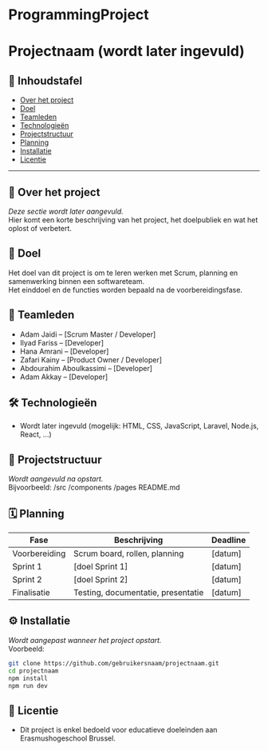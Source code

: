 # ProgrammingProject
 
# Projectnaam (wordt later ingevuld)

## 📌 Inhoudstafel
- [Over het project](#over-het-project)
- [Doel](#doel)
- [Teamleden](#teamleden)
- [Technologieën](#technologieën)
- [Projectstructuur](#projectstructuur)
- [Planning](#planning)
- [Installatie](#installatie)
- [Licentie](#licentie)

---

## 🧠 Over het project
*Deze sectie wordt later aangevuld.*  
Hier komt een korte beschrijving van het project, het doelpubliek en wat het oplost of verbetert.

## 🎯 Doel
Het doel van dit project is om te leren werken met Scrum, planning en samenwerking binnen een softwareteam.  
Het einddoel en de functies worden bepaald na de voorbereidingsfase.

## 👥 Teamleden
- Adam Jaidi – [Scrum Master / Developer]
- Ilyad Fariss – [Developer]
- Hana Amrani – [Developer]
- Zafari Kainy – [Product Owner / Developer]
- Abdourahim Aboulkassimi – [Developer]
- Adam Akkay – [Developer]


## 🛠 Technologieën
- Wordt later ingevuld (mogelijk: HTML, CSS, JavaScript, Laravel, Node.js, React, ...)

## 📁 Projectstructuur
*Wordt aangevuld na opstart.*  
Bijvoorbeeld:
/src
/components
/pages
README.md


## 🗓 Planning
| Fase           | Beschrijving                        | Deadline       |
|----------------|-------------------------------------|----------------|
| Voorbereiding  | Scrum board, rollen, planning       | [datum]        |
| Sprint 1       | [doel Sprint 1]                     | [datum]        |
| Sprint 2       | [doel Sprint 2]                     | [datum]        |
| Finalisatie    | Testing, documentatie, presentatie  | [datum]        |

## ⚙️ Installatie
*Wordt aangepast wanneer het project opstart.*  
Voorbeeld:
```bash
git clone https://github.com/gebruikersnaam/projectnaam.git  
cd projectnaam  
npm install  
npm run dev
```

## 📝 Licentie
- Dit project is enkel bedoeld voor educatieve doeleinden aan Erasmushogeschool Brussel.
